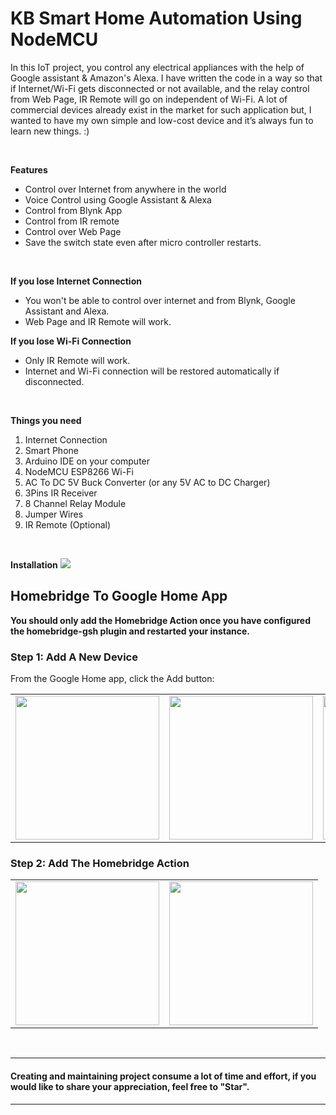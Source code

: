 # KB Smart Home Automation Using NodeMCU

In this IoT project, you control any electrical appliances with the help of Google assistant & Amazon's Alexa.
I have written the code in a way so that if Internet/Wi-Fi gets disconnected or not available, and the relay control from Web Page, IR Remote will go on independent of Wi-Fi.
A lot of commercial devices already exist in the market for such application but, I wanted to have my own simple and low-cost device and it’s always fun to learn new things. :)

<br />



**Features**

- Control over Internet from anywhere in the world
- Voice Control using Google Assistant & Alexa
- Control from Blynk App
- Control from IR remote
-	Control over Web Page
-	Save the switch state even after micro controller restarts.

<br />

**If you lose Internet Connection**
- You won't be able to control over internet and from Blynk, Google Assistant and Alexa.
- Web Page and IR Remote will work.	

**If you lose Wi-Fi Connection**
- Only IR Remote will work.
- Internet and Wi-Fi connection will be restored automatically if disconnected.

<br />


**Things you need**
1.	Internet Connection
2.	Smart Phone
3.	Arduino IDE on your computer
4.	NodeMCU ESP8266 Wi-Fi
5.	AC To DC 5V Buck Converter (or any 5V AC to DC Charger)
6.	3Pins IR Receiver
7.	8 Channel Relay Module
8.	Jumper Wires
9.	IR Remote (Optional)

<br />

**Installation**
<img src="https://user-images.githubusercontent.com/23693439/118782890-fbe3ed80-b8a7-11eb-8187-d3ce7302f683.gif" />

<h2> Homebridge To Google Home App</h2>
<p><strong>You should only add the Homebridge Action once you have configured the homebridge-gsh plugin and restarted your instance.</strong></p>
<h3>

</a>Step 1: Add A New Device</h3>
<p>From the Google Home app, click the Add button:</p>
<table>

 <tr>
   <td style="text-align:center;">
   <img width="230" src="https://user-images.githubusercontent.com/23693439/118789007-c510d600-b8ad-11eb-9fce-ce0899bd2edd.png">
   </td>
   
   <td>
   <img width="230" src="https://user-images.githubusercontent.com/23693439/118789009-c5a96c80-b8ad-11eb-8f00-f4587d7f34cd.png">
   </td>
   
   <td>
   <img width="230" src="https://user-images.githubusercontent.com/23693439/118789000-c3dfa900-b8ad-11eb-8b13-ba787c9e2292.png">
   </td>
  
 </tr>
</table>

<h3>
  Step 2: Add The Homebridge Action</h3>

  <table>
  <tr>
   <td style="text-align:center;">
   <img width="230" src="https://user-images.githubusercontent.com/23693439/118789360-220c8c00-b8ae-11eb-8ab0-a1fe69c662be.png">
   </td>
   <td>
   <img width="230" src="https://user-images.githubusercontent.com/23693439/118789353-20db5f00-b8ae-11eb-85f8-60608d2573c5.png">
   </td>
 </tr>
</table>

<br>








_________________________________________
#### Creating and maintaining project consume a lot of time and effort, if you would like to share your appreciation, feel free to "Star". 

_________________________________________
